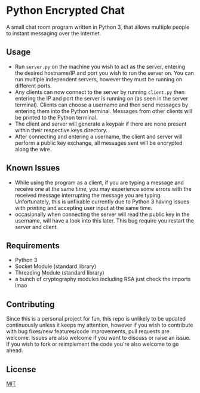 # Python Encrypted Chat
A small chat room program written in Python 3, that allows multiple people to instant messaging over the internet.

## Usage
- Run ``server.py`` on the machine you wish to act as the server, entering the desired hostname/IP and port you wish to run the server on. You can run multiple independent servers, however they must be running on different ports.
- Any clients can now connect to the server by running ``client.py`` then entering the IP and port the server is running on (as seen in the server terminal). Clients can choose a username and then send messages by entering them into the Python terminal. Messages from other clients will be printed to the Python terminal.
- The client and server will generate a keypair if there are none present within their respective keys directory.
- After connecting and entering a username, the client and server will perform a public key exchange, all messages sent will be encrypted along the wire.

## Known Issues
- While using the program as a client, if you are typing a message and receive one at the same time, you may experience some errors with the received message interrupting the message you are typing. Unfortunately, this is unfixable currently due to Python 3 having issues with printing and accepting user input at the same time.
- occasionally when connecting the server will read the public key in the username, will have a look into this later. This bug require you restart the server and client.

## Requirements
- Python 3
- Socket Module (standard library)
- Threading Module (standard library)
- a bunch of cryptography modules including RSA just check the imports lmao

## Contributing
Since this is a personal project for fun, this repo is unlikely to be updated continuously unless it keeps my attention, however if you wish to contribute with bug fixes/new features/code improvements, pull requests are welcome. Issues are also welcome if you want to discuss or raise an issue. If you wish to fork or reimplement the code you're also welcome to go ahead.

## License
[MIT](https://choosealicense.com/licenses/mit/)
